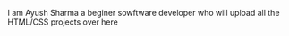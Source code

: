 I am Ayush Sharma a beginer sowftware developer who will upload all the HTML/CSS projects over here 
